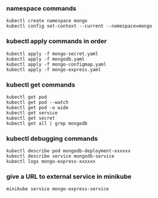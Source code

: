 ### namespace commands

    kubectl create namespace mongo
    kubectl config set-context --current --namespace=mongo

### kubectl apply commands in order
    
    kubectl apply -f mongo-secret.yaml
    kubectl apply -f mongodb.yaml
    kubectl apply -f mongo-configmap.yaml 
    kubectl apply -f mongo-express.yaml

### kubectl get commands

    kubectl get pod
    kubectl get pod --watch
    kubectl get pod -o wide
    kubectl get service
    kubectl get secret
    kubectl get all | grep mongodb

### kubectl debugging commands

    kubectl describe pod mongodb-deployment-xxxxxx
    kubectl describe service mongodb-service
    kubectl logs mongo-express-xxxxxx

### give a URL to external service in minikube

    minikube service mongo-express-service